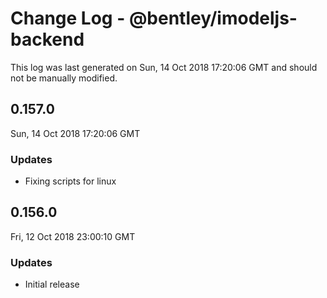 # Change Log - @bentley/imodeljs-backend

This log was last generated on Sun, 14 Oct 2018 17:20:06 GMT and should not be manually modified.

## 0.157.0
Sun, 14 Oct 2018 17:20:06 GMT

### Updates

- Fixing scripts for linux

## 0.156.0
Fri, 12 Oct 2018 23:00:10 GMT

### Updates

- Initial release

